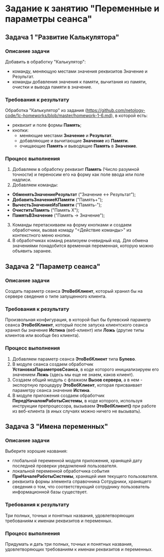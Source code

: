 # Задание к занятию "Переменные и параметры сеанса"

## Задача 1 "Развитие Калькулятора"

### Описание задачи

Добавить в обработку "Калькулятор":
- команду, меняющую местами значения реквизитов Значение и Результат.
- команды добавления значения к памяти, вычитания из памяти, очистки и вывода памяти в значение.

### Требования к результату
Обработка "Калькулятор" из задания (https://github.com/netology-code/1c-homeworks/blob/master/homework-1-6.md), в которой есть:
* реквизит и поле формы **Память**;
* кнопки:
  * меняющие местами **Значение** и **Результат**.
  * добавляющие и вычитающие **Значение** из **Памяти**.
  * очищающие **Память** и выводящие **Память** в **Значение**.

### Процесс выполнения

1. Добавляем в обработку реквизит **Память** (Число разумной точности) и переносим его на форму как поле ввода или поле надписи.
2. Добавляем команды:
* **ОбменятьЗначениеРезультат** ("Значение <-> Результат");
* **ДобавитьЗначениеКПамяти** ("Память+");
* **ВычестьЗначениеИзПамяти** ("Память-");
* **ОчиститьПамять** ("Память Х");
* **ПамятьВЗначение** ("Память -> Значение");
3. Команды перетаскиваем на форму кнопками и создаем обработчики, вызвав комаду "<Действие команды>" из контекстного меню кнопки.
4. В обработчиках команд реализуем очевидный код. Для обмена значениями понадобится временная переменная, которую можно объявить заранее.

## Задача 2 "Параметр сеанса"

### Описание задачи
Создать параметр сеанса **ЭтоВебКлиент**, который хранил бы на сервере сведения о типе запущенного клиента.

### Требования к результату
Произвольная конфигурация, в которой был бы булевский параметр сеанса **ЭтоВебКлиент**, который после запуска клиентского сеанса хранил бы значение **Истина** (веб-клиент) или **Ложь** (другие типы клиентов или вообще без клиента).

### Процесс выполнения

1. Добавляем параметр сеанса **ЭтоВебКлиент** типа **Булево**.
2. В модуле сеанса создаем обработчик **УстановкаПараметровСеанса**, в коде которого инициализируем его значением **Ложь** (здесь мы еще не знаем, каков клиент).
3. Создаем общий модуль с флажком **Вызов сервера**, а в нем - экспортную процедуру **ЭтоВебКлиент**, которая присваивает параметру сеанса значение **Истина**.
4. В модуле приложения создаем обработчик **ПередНачаломРаботыСистемы**, в коде которого, используя инструкции препроцессора, вызываем **ЭтоВебКлиент()** при работе из веб-клиента (в иных случаях можно ничего не вызывать).

## Задача 3 "Имена переменных"

### Описание задачи
Выберите хорошие названия:
- глобальной переменной модуля приложения, хранящей дату последней проверки уведомлений пользователя.
- локальной переменной обработчика события **ПриНачалеРаботыСистемы**, хранящей имя текущего пользователя.
- реквизита формы элемента справочника Сотрудники, хранящего сведения о том, что соответствующий сотруднику пользователь информационной базы существует. 

### Требования к результату
Три полных, точных и понятных названия, удовлетворяющих требованиям к именам реквизитов и переменных.

### Процесс выполнения
Придумать и дать три полных, точных и понятных названия, удовлетворяющих требованиям к именам реквизитов и переменных.
